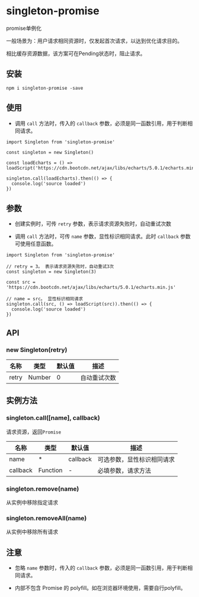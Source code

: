 # singleton-promise

promise单例化

一般场景为：用户请求相同资源时，仅发起首次请求，以达到优化请求目的。

相比缓存资源数据，该方案可在Pending状态时，阻止请求。

## 安装

```
npm i singleton-promise -save
```


## 使用

- 调用 `call` 方法时，传入的 `callback` 参数，必须是同一函数引用，用于判断相同请求。

```
import Singleton from 'singleton-promise'

const singleton = new Singleton()

const loadEcharts = () => loadScript('https://cdn.bootcdn.net/ajax/libs/echarts/5.0.1/echarts.min.js')

singleton.call(loadEcharts).then(() => {
  console.log('source loaded')
})

```


## 参数


- 创建实例时，可传 `retry` 参数，表示请求资源失败时，自动重试次数

- 调用 `call` 方法时，可传 `name` 参数，显性标识相同请求。此时 `callback` 参数可使用任意函数。

```
import Singleton from 'singleton-promise'

// retry = 3。 表示请求资源失败时，自动重试3次
const singleton = new Singleton(3)

const src = 'https://cdn.bootcdn.net/ajax/libs/echarts/5.0.1/echarts.min.js'

// name = src。 显性标识相同请求
singleton.call(src, () => loadScript(src)).then(() => {
  console.log('source loaded')
})
```

## API

### new Singleton(retry)

|名称|类型|默认值|描述|
|-|-|-|-|
|retry|Number|0|自动重试次数|

## 实例方法

### singleton.call([name], callback)

请求资源，返回`Promise`

|名称|类型|默认值|描述|
|-|-|-|-|
|name|*|callback|可选参数，显性标识相同请求|
|callback|Function|-|必填参数，请求方法|

### singleton.remove(name)

从实例中移除指定请求

### singleton.removeAll(name)

从实例中移除所有请求


## 注意

- 忽略 `name` 参数时，传入的 `callback` 参数，必须是同一函数引用，用于判断相同请求。

- 内部不包含 Promise 的 polyfill。如在浏览器环境使用，需要自行polyfill。
